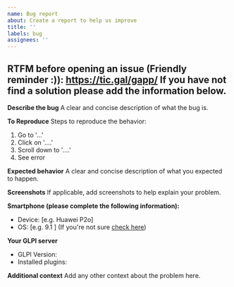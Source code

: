 ```yaml
---
name: Bug report
about: Create a report to help us improve
title: ''
labels: bug
assignees: ''
---
```

RTFM before opening an issue (Friendly reminder :)): https://tic.gal/gapp/
If you have not find a solution please add the information below.
---

**Describe the bug**
A clear and concise description of what the bug is.

**To Reproduce**
Steps to reproduce the behavior:
1. Go to '...'
2. Click on '....'
3. Scroll down to '....'
4. See error

**Expected behavior**
A clear and concise description of what you expected to happen.

**Screenshots**
If applicable, add screenshots to help explain your problem.

**Smartphone (please complete the following information):**
 - Device: [e.g. Huawei P2o]
 - OS: [e.g. 9.1 ] (If you're not sure [check here](https://support.google.com/android/answer/7680439?hl=en ))

**Your GLPI server**
 - GLPI Version:
 - Installed plugins:

**Additional context**
Add any other context about the problem here.
